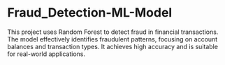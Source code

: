 # Fraud_Detection-ML-Model
This project uses Random Forest to detect fraud in financial transactions. The model effectively identifies fraudulent patterns, focusing on account balances and transaction types. It achieves high accuracy and is suitable for real-world applications.
